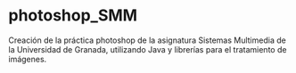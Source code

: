 # photoshop_SMM
Creación de la práctica photoshop de la asignatura Sistemas Multimedia de la Universidad de Granada, utilizando Java y librerías para el tratamiento de imágenes.
